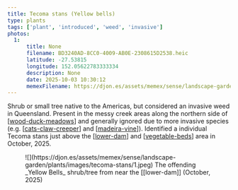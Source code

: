 ```yaml
---
title: Tecoma stans (Yellow bells)
type: plants
tags: ['plant', 'introduced', 'weed', 'invasive']
photos:
  1:
      title: None
      filename: BD3240AD-8CC0-4009-AB0E-2308615D2538.heic
      latitude: -27.53815
      longitude: 152.05622783333334
      description: None
      date: 2025-10-03 10:30:12
      memexFilename: https://djon.es/assets/memex/sense/landscape-garden/plants/images/tecoma-stans/1.jpeg
---
```


Shrub or small tree native to the Americas, but considered an invasive weed in Queensland. Present in the messy creek areas along the northern side of [[wood-duck-meadows]] and generally ignored due to more invasive species (e.g. [[cats-claw-creeper]] and [[madeira-vine]]). Identified a individual Tecoma stans just above the [[lower-dam]] and [[vegetable-beds]] area in October, 2025.

<figure markdown>
![](https://djon.es/assets/memex/sense/landscape-garden/plants/images/tecoma-stans/1.jpeg)
<caption>The offending _Yellow Bells_ shrub/tree from near the [[lower-dam]] (October, 2025)</caption>
</figure

[//begin]: # "Autogenerated link references for markdown compatibility"
[wood-duck-meadows]: ../wood-duck-meadows "Wood duck meadows"
[cats-claw-creeper]: cats-claw-creeper "Cat's claw creeper (Dolichandra unguis-cati)"
[madeira-vine]: madeira-vine "Madeira vine (Anredera cordifolia)"
[lower-dam]: ../lower-dam "The lower dam"
[vegetable-beds]: ../vegetable-beds "Vegetable Beds"
[//end]: # "Autogenerated link references"